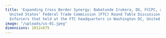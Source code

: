 ```yaml
---
title: 'Expanding Cross Border Synergy: Babatunde Irukera, DG, FCCPC, at a recent
  United States’ Federal Trade Commission (FTC) Round Table Discussion for International
  Enforcers that held at the FTC headquarters in Washington DC, United States of America.'
image: "/uploads/us-01.jpeg"
dimensions: 1012x675
---
```


